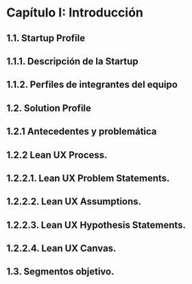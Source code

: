 # **Capítulo I: Introducción**
## 1.1. Startup Profile
## 1.1.1. Descripción de la Startup
## 1.1.2. Perfiles de integrantes del equipo
## 1.2. Solution Profile
## 1.2.1 Antecedentes y problemática
## 1.2.2 Lean UX Process.
## 1.2.2.1. Lean UX Problem Statements.
## 1.2.2.2. Lean UX Assumptions.
## 1.2.2.3. Lean UX Hypothesis Statements.
## 1.2.2.4. Lean UX Canvas.
## 1.3. Segmentos objetivo.